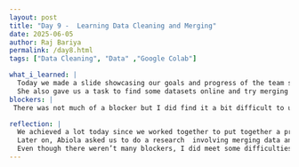 ```yaml
---
layout: post
title: "Day 9 -  Learning Data Cleaning and Merging"
date: 2025-06-05
author: Raj Bariya
permalink: /day8.html
tags: ["Data Cleaning", "Data" ,"Google Colab"]

what_i_learned: |
  Today we made a slide showcasing our goals and progress of the team so far for the weekly assignment. Then we made a presentation video for the slide. Later Abiola gave us task to do some research on data merging and EDA. Then we shared what we learned from our research.
  She also gave us a task to find some datasets online and try merging them using the knowledge we gained from the research earlier. We also played kahoot to test our EDA skills.
blockers: |
 There was not much of a blocker but I did find it a bit difficult to use seaborn library.

reflection: |
  We achieved a lot today since we worked together to put together a presentation highlighting our goals and what we have finished this week. Making the slide reminded us of our progress and what we still want to reach in the future.
  Later on, Abiola asked us to do a research  involving merging data and Exploratory Data Analysis (EDA). In this process, we gained some knowledge on it. We also had to find datasets online and mix them using the techniques we had been taught which helped us understand better.
  Even though there weren’t many blockers, I did meet some difficulties while handling the Seaborn library. Need more practice on it. Playing kahoot to test EDA skills was fun.
---
```

